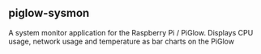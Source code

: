 piglow-sysmon
-------------

A system monitor application for the Raspberry Pi / PiGlow.
Displays CPU usage, network usage and temperature as bar charts on the PiGlow



